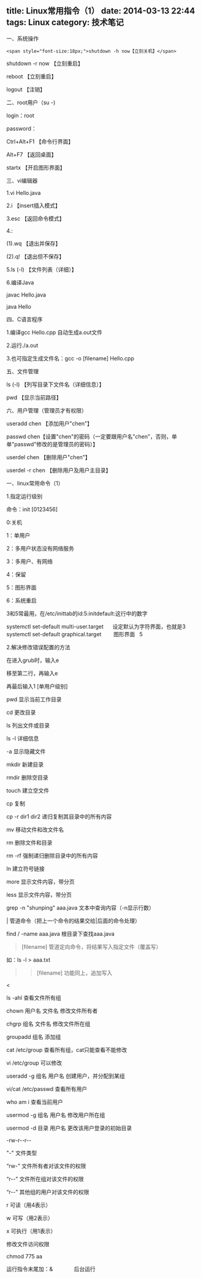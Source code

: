 title:  Linux常用指令（1） 
date: 2014-03-13 22:44
tags: Linux
category: 技术笔记
---

一、系统操作

    
    
    <span style="font-size:18px;">shutdown -h now【立刻关机】</span>

shutdown -r now 【立刻重启】

reboot  【立刻重启】
<!--more-->
logout  【注销】

  

二、root用户（su -)

login：root

password：

  

Ctrl+Alt+F1  【命令行界面】

Alt+F7 【返回桌面】

startx 【开启图形界面】

  

三、vi编辑器

1.vi Hello.java

2.i  【insert插入模式】

3.esc 【返回命令模式】

4.:

(1).wq 【退出并保存】

(2).q! 【退出但不保存】

5.ls (-l) 【文件列表（详细）】

6.编译Java

javac Hello.java

java Hello

  

四、C语言程序

1.编译gcc Hello.cpp  自动生成a.out文件

2.运行./a.out

3.也可指定生成文件名：gcc -o [filename] Hello.cpp

  

五、文件管理

ls (-l) 【列写目录下文件名（详细信息）】

pwd 【显示当前路径】

  

六、用户管理（管理员才有权限）

useradd chen 【添加用户"chen"】

passwd chen【设置"chen"的密码（一定要跟用户名"chen"，否则，单单"passwd"修改的是管理员的密码）】

userdel chen  【删除用户"chen"】

userdel -r chen 【删除用户及用户主目录】

  

一、linux常用命令（1）

1.指定运行级别

命令：init [0123456]

0:关机

1：单用户

2：多用户状态没有网络服务

3：多用户、有网络

4：保留

5：图形界面

6：系统重启

3和5常最用，在/etc/inittab的id:5:initdefault:这行中的数字

systemctl set-default multi-user.target      设定默认为字符界面，也就是3  
systemctl set-default graphical.target        图形界面   5  

2.解决修改错误配置的方法

在进入grub时，输入e

移至第二行，再输入e

再最后输入1 [单用户级别]

  

pwd 显示当前工作目录

cd 更改目录

ls 列出文件或目录

ls -l 详细信息

-a 显示隐藏文件 

mkdir 新建目录

rmdir 删除空目录

touch 建立空文件

cp 复制

cp -r dir1 dir2 递归复制其目录中的所有内容

mv 移动文件和改文件名

  

rm 删除文件和目录

rm -rf 强制递归删除目录中的所有内容

  

ln 建立符号链接

more 显示文件内容，带分页

less 显示文件内容，带分页

grep -n "shunping" aaa.java  文本中查询内容（-n显示行数）

| 管道命令（把上一个命令的结果交给|后面的命令处理）

find / -name aaa.java 根目录下查找aaa.java

> [filename] 管道定向命令，将结果写入指定文件（覆盖写）

如：ls -l > aaa.txt

>> [filename] 功能同上，追加写入

<</div>

  

ls -ahl 查看文件所有组

chown 用户名 文件名 修改文件所有者

chgrp 组名 文件名 修改文件所在组

groupadd 组名 添加组

cat /etc/group 查看所有组，cat只能查看不能修改

vi /etc/group 可以修改

useradd -g 组名 用户名  创建用户，并分配到某组

vi/cat /etc/passwd 查看所有用户

who am i 查看当前用户

usermod -g 组名 用户名  修改用户所在组

usermod -d 目录 用户名  更改该用户登录的初始目录

  

-rw-r--r-- 

"-" 文件类型

“rw-” 文件所有者对该文件的权限

“r--” 文件所在组对该文件的权限

“r--” 其他组的用户对该文件的权限

r 可读（用4表示）

w 可写（用2表示）

x 可执行（用1表示）

  

修改文件访问权限

chmod 775 aa  
  
运行指令末尾加：&              后台运行  

